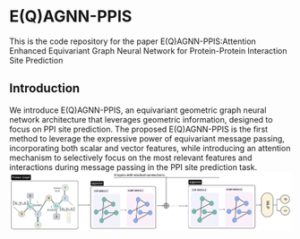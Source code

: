 # E(Q)AGNN-PPIS

This is the code repository for the paper E(Q)AGNN-PPIS:Attention Enhanced Equivariant Graph Neural Network for Protein-Protein Interaction Site Prediction

## Introduction

We introduce E(Q)AGNN-PPIS, an equivariant geometric graph neural network architecture that leverages geometric information, designed to focus on PPI site prediction. The proposed E(Q)AGNN-PPIS is the first method to leverage the expressive power of equivariant message passing, incorporating both scalar and vector features, while introducing an attention mechanism to selectively focus on the most relevant features and interactions during message passing in the PPI site prediction task.
![E(Q)AGNN-PPIS_framework](https://github.com/ainimesh/EQAGNN-PPIS/blob/main/Images/Model.png)
